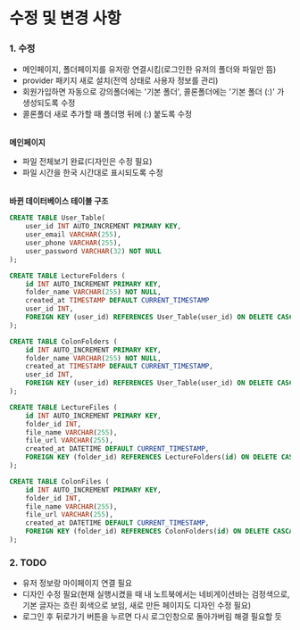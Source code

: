 # 수정 및 변경 사항

### 1. 수정
- 메인페이지, 폴더페이지를 유저랑 연결시킴(로그인한 유저의 폴더와 파일만 뜸)<br>
- provider 패키지 새로 설치(전역 상태로 사용자 정보를 관리)<br>
- 회원가입하면 자동으로 강의폴더에는 '기본 폴더', 콜론폴더에는 '기본 폴더 (:)' 가 생성되도록 수정<br>
- 콜론폴더 새로 추가할 때 폴더명 뒤에 (:) 붙도록 수정<br><br>

**메인페이지**<br>
- 파일 전체보기 완료(디자인은 수정 필요)<br>
- 파일 시간을 한국 시간대로 표시되도록 수정<br><br>

**바뀐 데이터베이스 테이블 구조**<br>
```sql
CREATE TABLE User_Table(
    user_id INT AUTO_INCREMENT PRIMARY KEY,
    user_email VARCHAR(255),
    user_phone VARCHAR(255),
    user_password VARCHAR(32) NOT NULL
);

CREATE TABLE LectureFolders (
    id INT AUTO_INCREMENT PRIMARY KEY,
    folder_name VARCHAR(255) NOT NULL,
    created_at TIMESTAMP DEFAULT CURRENT_TIMESTAMP
    user_id INT,
    FOREIGN KEY (user_id) REFERENCES User_Table(user_id) ON DELETE CASCADE
);

CREATE TABLE ColonFolders (
    id INT AUTO_INCREMENT PRIMARY KEY,
    folder_name VARCHAR(255) NOT NULL,
    created_at TIMESTAMP DEFAULT CURRENT_TIMESTAMP,
    user_id INT,
    FOREIGN KEY (user_id) REFERENCES User_Table(user_id) ON DELETE CASCADE
);

CREATE TABLE LectureFiles (
    id INT AUTO_INCREMENT PRIMARY KEY,
    folder_id INT,
    file_name VARCHAR(255),
    file_url VARCHAR(255),
    created_at DATETIME DEFAULT CURRENT_TIMESTAMP,
    FOREIGN KEY (folder_id) REFERENCES LectureFolders(id) ON DELETE CASCADE
);

CREATE TABLE ColonFiles (
    id INT AUTO_INCREMENT PRIMARY KEY,
    folder_id INT,
    file_name VARCHAR(255),
    file_url VARCHAR(255),
    created_at DATETIME DEFAULT CURRENT_TIMESTAMP,
    FOREIGN KEY (folder_id) REFERENCES ColonFolders(id) ON DELETE CASCADE
);
```

### 2. TODO
- 유저 정보랑 마이페이지 연결 필요<br>
- 디자인 수정 필요(현재 실행시켰을 때 내 노트북에서는 네비게이션바는 검정색으로, 기본 글자는 흐린 회색으로 보임, 새로 만든 페이지도 디자인 수정 필요)<br>
- 로그인 후 뒤로가기 버튼을 누르면 다시 로그인창으로 돌아가버림 해결 필요할 듯